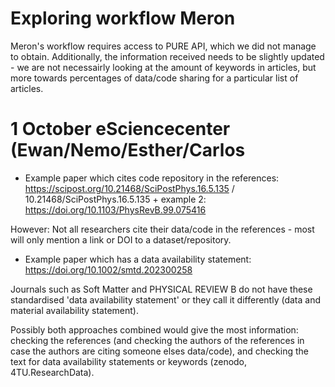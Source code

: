 
# Exploring workflow Meron

Meron's workflow requires access to PURE API, which we did not manage to obtain. Additionally, the information received needs to be slightly updated - we are not necessairly looking at the amount of keywords in articles, but more towards percentages of data/code sharing for a particular list of articles. 

# 1 October eSciencecenter (Ewan/Nemo/Esther/Carlos

* Example paper which cites code repository in the references: https://scipost.org/10.21468/SciPostPhys.16.5.135 /  10.21468/SciPostPhys.16.5.135 + example 2: https://doi.org/10.1103/PhysRevB.99.075416

However: Not all researchers cite their data/code in the references - most will only mention a link or DOI to a dataset/repository. 

* Example paper which has a data availability statement: https://doi.org/10.1002/smtd.202300258

Journals such as Soft Matter and PHYSICAL REVIEW B do not have these standardised 'data availability statement' or they call it differently (data and material availability statement). 

Possibly both approaches combined would give the most information: checking the references (and checking the authors of the references in case the authors are citing someone elses data/code), and checking the text for data availability statements or keywords (zenodo, 4TU.ResearchData). 
